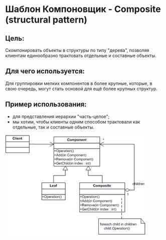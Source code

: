 Шаблон Компоновщик - Composite (structural pattern)
===============================

##  Цель:
Скомпонировать объекты в структуры по типу "дерева", позволяя клиентам единообразно трактовать
отдельные и составные объекты.


##  Для чего используется:
Для группировки мелких компонентов в более крупные, которые, в свою очередь, могут стать основой для
ещё более крупных структур.


##  Пример использования:
- для представления иерархии "часть-целое";
- мы хотим, чтобы  клиенты одним способом трактовали как отдельные, так и составные объекты.
 


![Alt text](composite.png?raw=true "Composite")